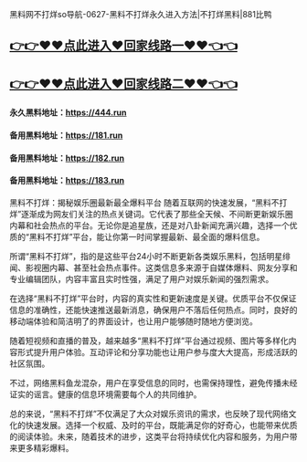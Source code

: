 黑料网不打烊so导航-0627-黑料不打烊永久进入方法|不打烊黑料|881比鸭

## [👉👉♥♥点此进入♥回家线路一♥♥👈👈](https://unpkg.com/182run/index.html)
## [👉👉♥♥点此进入♥回家线路二♥♥👈👈](https://unpkg.com/182-1run/index.html)

#### 永久黑料地址：https://444.run
#### 备用黑料地址：https://181.run
#### 备用黑料地址：https://182.run
#### 备用黑料地址：https://183.run


黑料不打烊：揭秘娱乐圈最新最全爆料平台
随着互联网的快速发展，“黑料不打烊”逐渐成为网友们关注的热点关键词。它代表了那些全天候、不间断更新娱乐圈内幕和社会热点的平台。无论你是追星族，还是对八卦新闻充满兴趣，选择一个优质的“黑料不打烊”平台，能让你第一时间掌握最新、最全面的爆料信息。

所谓“黑料不打烊”，指的是这些平台24小时不断更新各类娱乐黑料，包括明星绯闻、影视圈内幕、甚至社会热点事件。这类信息多来源于自媒体爆料、网友分享和专业编辑团队，内容丰富且实时性强，满足了用户对娱乐新闻的强烈需求。

在选择“黑料不打烊”平台时，内容的真实性和更新速度是关键。优质平台不仅保证信息的准确性，还能快速推送最新消息，确保用户不落后任何热点。同时，良好的移动端体验和简洁明了的界面设计，也让用户能够随时随地方便浏览。

随着短视频和直播的普及，越来越多“黑料不打烊”平台通过视频、图片等多样化内容形式提升用户体验。互动评论和分享功能也让用户参与度大大提高，形成活跃的社区氛围。

不过，网络黑料鱼龙混杂，用户在享受信息的同时，也需保持理性，避免传播未经证实的谣言。健康的信息环境需要每个人的共同维护。

总的来说，“黑料不打烊”不仅满足了大众对娱乐资讯的需求，也反映了现代网络文化的快速发展。选择一个权威、及时的平台，既能满足你的好奇心，也能带来优质的阅读体验。未来，随着技术的进步，这类平台将持续优化内容和服务，为用户带来更多精彩爆料。
